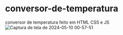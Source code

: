 # conversor-de-temperatura
conversor de temperatura feito em HTML CSS e JS
![Captura de tela de 2024-05-10 00-57-51](https://github.com/GabrielMbarbosa/conversor-de-temperatura/assets/109046409/ddde71d0-2abf-414b-831f-7cd5e393abba)
